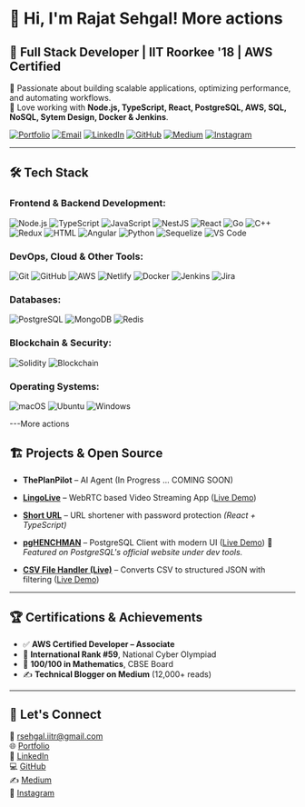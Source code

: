 # 👋 Hi, I'm Rajat Sehgal!  More actions

## 🚀 Full Stack Developer    |     IIT Roorkee '18    |    AWS Certified  

🔹 Passionate about building scalable applications, optimizing performance, and automating workflows.  
🔹 Love working with **Node.js, TypeScript, React, PostgreSQL, AWS, SQL, NoSQL, Sytem Design, Docker & Jenkins**.  



[![Portfolio](https://img.shields.io/badge/Portfolio-%23000000.svg?&style=for-the-badge&logo=firefox&logoColor=white)](https://rajatsehgal.com/)
[![Email](https://img.shields.io/badge/Email-D14836?style=for-the-badge&logo=gmail&logoColor=white)](mailto:rsehgal.iitr@gmail.com)
[![LinkedIn](https://img.shields.io/badge/LinkedIn-%230077B5.svg?&style=for-the-badge&logo=linkedin&logoColor=white)](https://www.linkedin.com/in/rajatsehgal95iitr/)
[![GitHub](https://img.shields.io/badge/GitHub-%2312100E.svg?&style=for-the-badge&logo=github&logoColor=white)](https://github.com/riitr)
[![Medium](https://img.shields.io/badge/Medium-%23000000.svg?&style=for-the-badge&logo=medium&logoColor=white)](https://medium.com/@rajat_sehgal)
[![Instagram](https://img.shields.io/badge/Instagram-%23E4405F.svg?&style=for-the-badge&logo=instagram&logoColor=white)](https://www.instagram.com/rajat_iitr/)





---

## 🛠 **Tech Stack**
### **Frontend & Backend Development:** 
![Node.js](https://img.shields.io/badge/Node.js-%2343853D.svg?style=for-the-badge&logo=node.js&logoColor=white)
![TypeScript](https://img.shields.io/badge/TypeScript-%23007ACC.svg?style=for-the-badge&logo=typescript&logoColor=white)
![JavaScript](https://img.shields.io/badge/JavaScript-%23F7DF1E.svg?style=for-the-badge&logo=javascript&logoColor=black)
![NestJS](https://img.shields.io/badge/NestJS-%23E0234E.svg?style=for-the-badge&logo=nestjs&logoColor=white)
![React](https://img.shields.io/badge/React-%2361DAFB.svg?style=for-the-badge&logo=react&logoColor=black)
![Go](https://img.shields.io/badge/Go-%2300ADD8.svg?style=for-the-badge&logo=go&logoColor=white)
![C++](https://img.shields.io/badge/C++-%2300599C.svg?style=for-the-badge&logo=c%2B%2B&logoColor=white)
![Redux](https://img.shields.io/badge/Redux-%23764ABC.svg?style=for-the-badge&logo=redux&logoColor=white)
![HTML](https://img.shields.io/badge/HTML-%23E34F26.svg?style=for-the-badge&logo=html5&logoColor=white)
![Angular](https://img.shields.io/badge/Angular-%23DD0031.svg?style=for-the-badge&logo=angular&logoColor=white)
![Python](https://img.shields.io/badge/Python-%233776AB.svg?style=for-the-badge&logo=python&logoColor=white)
![Sequelize](https://img.shields.io/badge/Sequelize-%234F4F4F.svg?style=for-the-badge&logo=sequelize&logoColor=white)
![VS Code](https://img.shields.io/badge/VS%20Code-%23007ACC.svg?style=for-the-badge&logo=visual-studio-code&logoColor=white)

### **DevOps, Cloud & Other Tools:**    
![Git](https://img.shields.io/badge/Git-%23F05032.svg?style=for-the-badge&logo=git&logoColor=white)
![GitHub](https://img.shields.io/badge/GitHub-%2312100E.svg?style=for-the-badge&logo=github&logoColor=white)
![AWS](https://img.shields.io/badge/AWS-%23FF9900.svg?style=for-the-badge&logo=amazon-aws&logoColor=white)
![Netlify](https://img.shields.io/badge/Netlify-%23000000.svg?style=for-the-badge&logo=netlify&logoColor=white)
![Docker](https://img.shields.io/badge/Docker-%230db7ed.svg?style=for-the-badge&logo=docker&logoColor=white)
![Jenkins](https://img.shields.io/badge/Jenkins-%23D24939.svg?style=for-the-badge&logo=jenkins&logoColor=white)
![Jira](https://img.shields.io/badge/Jira-%230052CC.svg?style=for-the-badge&logo=jira&logoColor=white)

### **Databases:**  
![PostgreSQL](https://img.shields.io/badge/PostgreSQL-%234169E1.svg?style=for-the-badge&logo=postgresql&logoColor=white)
![MongoDB](https://img.shields.io/badge/MongoDB-%2347A248.svg?style=for-the-badge&logo=mongodb&logoColor=white)
![Redis](https://img.shields.io/badge/Redis-%23DC382D.svg?style=for-the-badge&logo=redis&logoColor=white)

### **Blockchain & Security:**  
![Solidity](https://img.shields.io/badge/Solidity-%23363636.svg?style=for-the-badge&logo=solidity&logoColor=white)
![Blockchain](https://img.shields.io/badge/Blockchain-%23000.svg?style=for-the-badge&logo=blockchain&logoColor=white)

### **Operating Systems:**  
![macOS](https://img.shields.io/badge/macOS-%23000000.svg?style=for-the-badge&logo=apple&logoColor=white)
![Ubuntu](https://img.shields.io/badge/Ubuntu-%23E95420.svg?style=for-the-badge&logo=ubuntu&logoColor=white)
![Windows](https://img.shields.io/badge/Windows-%230078D6.svg?style=for-the-badge&logo=windows&logoColor=white)


---More actions


## 🏗 Projects & Open Source

- **ThePlanPilot** – AI Agent (In Progress ... COMING SOON)
  
- **[LingoLive](https://lingolive.in)** – WebRTC based Video Streaming App ([Live Demo](https://lingolive.in)) 

- **[Short URL](https://github.com/riitr/short-url)** – URL shortener with password protection *(React + TypeScript)*
  
- **[pgHENCHMAN](https://github.com/riitr/pgHENCHMAN)** – PostgreSQL Client with modern UI  ([Live Demo](https://pghenchman.netlify.app/)) 
  🔹 *Featured on PostgreSQL's official website under dev tools.*

- **[CSV File Handler (Live)](https://csv-demo-link.com)** – Converts CSV to structured JSON with filtering ([Live Demo](https://csv-file-handler.netlify.app/))  

---

## 🏆 Certifications & Achievements

- ✅ **AWS Certified Developer – Associate**
- 🥇 **International Rank #59**, National Cyber Olympiad
- 📘 **100/100 in Mathematics**, CBSE Board
- ✍️ **Technical Blogger on Medium** (12,000+ reads)

---

## 🤝 Let's Connect

📧 [rsehgal.iitr@gmail.com](mailto:rsehgal.iitr@gmail.com)  
🌐 [Portfolio](https://rajatsehgal.com)  
💼 [LinkedIn](https://www.linkedin.com/in/rajatsehgal95iitr/)  
💻 [GitHub](https://github.com/riitr)  
✍️ [Medium](https://medium.com/@rajat_sehgal)  
📸 [Instagram](https://instagram.com/rajat_iitr)
